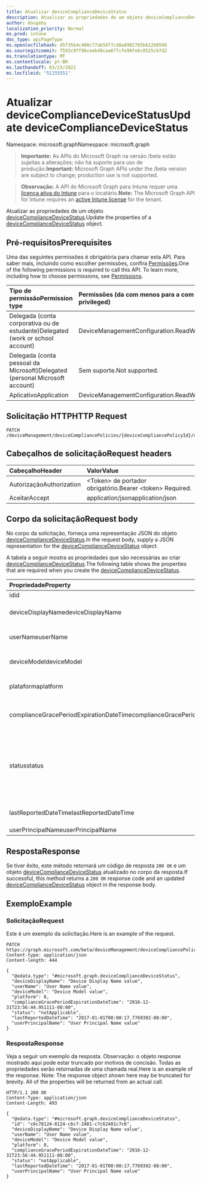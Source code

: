```yaml
---
title: Atualizar deviceComplianceDeviceStatus
description: Atualizar as propriedades de um objeto deviceComplianceDeviceStatus.
author: dougeby
localization_priority: Normal
ms.prod: intune
doc_type: apiPageType
ms.openlocfilehash: d5f35b4c400c77ab56f7cd8a8902785b612b0508
ms.sourcegitcommit: f592c9ff96ceeb40caa67fcfe90fe6c8525cb7d2
ms.translationtype: MT
ms.contentlocale: pt-BR
ms.lasthandoff: 03/23/2021
ms.locfileid: "51155551"
---
```

# <a name="update-devicecompliancedevicestatus"></a><span data-ttu-id="027ba-103">Atualizar deviceComplianceDeviceStatus</span><span class="sxs-lookup"><span data-stu-id="027ba-103">Update deviceComplianceDeviceStatus</span></span>

<span data-ttu-id="027ba-104">Namespace: microsoft.graph</span><span class="sxs-lookup"><span data-stu-id="027ba-104">Namespace: microsoft.graph</span></span>

> <span data-ttu-id="027ba-105">**Importante:** As APIs do Microsoft Graph na versão /beta estão sujeitas a alterações; não há suporte para uso de produção.</span><span class="sxs-lookup"><span data-stu-id="027ba-105">**Important:** Microsoft Graph APIs under the /beta version are subject to change; production use is not supported.</span></span>

> <span data-ttu-id="027ba-106">**Observação:** A API do Microsoft Graph para Intune requer uma [licença ativa do Intune](https://go.microsoft.com/fwlink/?linkid=839381) para o locatário.</span><span class="sxs-lookup"><span data-stu-id="027ba-106">**Note:** The Microsoft Graph API for Intune requires an [active Intune license](https://go.microsoft.com/fwlink/?linkid=839381) for the tenant.</span></span>

<span data-ttu-id="027ba-107">Atualizar as propriedades de um objeto [deviceComplianceDeviceStatus](../resources/intune-deviceconfig-devicecompliancedevicestatus.md).</span><span class="sxs-lookup"><span data-stu-id="027ba-107">Update the properties of a [deviceComplianceDeviceStatus](../resources/intune-deviceconfig-devicecompliancedevicestatus.md) object.</span></span>

## <a name="prerequisites"></a><span data-ttu-id="027ba-108">Pré-requisitos</span><span class="sxs-lookup"><span data-stu-id="027ba-108">Prerequisites</span></span>
<span data-ttu-id="027ba-p101">Uma das seguintes permissões é obrigatória para chamar esta API. Para saber mais, incluindo como escolher permissões, confira [Permissões](/graph/permissions-reference).</span><span class="sxs-lookup"><span data-stu-id="027ba-p101">One of the following permissions is required to call this API. To learn more, including how to choose permissions, see [Permissions](/graph/permissions-reference).</span></span>

|<span data-ttu-id="027ba-111">Tipo de permissão</span><span class="sxs-lookup"><span data-stu-id="027ba-111">Permission type</span></span>|<span data-ttu-id="027ba-112">Permissões (da com menos para a com mais privilégios)</span><span class="sxs-lookup"><span data-stu-id="027ba-112">Permissions (from least to most privileged)</span></span>|
|:---|:---|
|<span data-ttu-id="027ba-113">Delegada (conta corporativa ou de estudante)</span><span class="sxs-lookup"><span data-stu-id="027ba-113">Delegated (work or school account)</span></span>|<span data-ttu-id="027ba-114">DeviceManagementConfiguration.ReadWrite.All</span><span class="sxs-lookup"><span data-stu-id="027ba-114">DeviceManagementConfiguration.ReadWrite.All</span></span>|
|<span data-ttu-id="027ba-115">Delegada (conta pessoal da Microsoft)</span><span class="sxs-lookup"><span data-stu-id="027ba-115">Delegated (personal Microsoft account)</span></span>|<span data-ttu-id="027ba-116">Sem suporte.</span><span class="sxs-lookup"><span data-stu-id="027ba-116">Not supported.</span></span>|
|<span data-ttu-id="027ba-117">Aplicativo</span><span class="sxs-lookup"><span data-stu-id="027ba-117">Application</span></span>|<span data-ttu-id="027ba-118">DeviceManagementConfiguration.ReadWrite.All</span><span class="sxs-lookup"><span data-stu-id="027ba-118">DeviceManagementConfiguration.ReadWrite.All</span></span>|

## <a name="http-request"></a><span data-ttu-id="027ba-119">Solicitação HTTP</span><span class="sxs-lookup"><span data-stu-id="027ba-119">HTTP Request</span></span>
<!-- {
  "blockType": "ignored"
}
-->
``` http
PATCH /deviceManagement/deviceCompliancePolicies/{deviceCompliancePolicyId}/deviceStatuses/{deviceComplianceDeviceStatusId}
```

## <a name="request-headers"></a><span data-ttu-id="027ba-120">Cabeçalhos de solicitação</span><span class="sxs-lookup"><span data-stu-id="027ba-120">Request headers</span></span>
|<span data-ttu-id="027ba-121">Cabeçalho</span><span class="sxs-lookup"><span data-stu-id="027ba-121">Header</span></span>|<span data-ttu-id="027ba-122">Valor</span><span class="sxs-lookup"><span data-stu-id="027ba-122">Value</span></span>|
|:---|:---|
|<span data-ttu-id="027ba-123">Autorização</span><span class="sxs-lookup"><span data-stu-id="027ba-123">Authorization</span></span>|<span data-ttu-id="027ba-124">&lt;Token&gt; de portador obrigatório.</span><span class="sxs-lookup"><span data-stu-id="027ba-124">Bearer &lt;token&gt; Required.</span></span>|
|<span data-ttu-id="027ba-125">Aceitar</span><span class="sxs-lookup"><span data-stu-id="027ba-125">Accept</span></span>|<span data-ttu-id="027ba-126">application/json</span><span class="sxs-lookup"><span data-stu-id="027ba-126">application/json</span></span>|

## <a name="request-body"></a><span data-ttu-id="027ba-127">Corpo da solicitação</span><span class="sxs-lookup"><span data-stu-id="027ba-127">Request body</span></span>
<span data-ttu-id="027ba-128">No corpo da solicitação, forneça uma representação JSON do objeto [deviceComplianceDeviceStatus](../resources/intune-deviceconfig-devicecompliancedevicestatus.md).</span><span class="sxs-lookup"><span data-stu-id="027ba-128">In the request body, supply a JSON representation for the [deviceComplianceDeviceStatus](../resources/intune-deviceconfig-devicecompliancedevicestatus.md) object.</span></span>

<span data-ttu-id="027ba-129">A tabela a seguir mostra as propriedades que são necessárias ao criar [deviceComplianceDeviceStatus](../resources/intune-deviceconfig-devicecompliancedevicestatus.md).</span><span class="sxs-lookup"><span data-stu-id="027ba-129">The following table shows the properties that are required when you create the [deviceComplianceDeviceStatus](../resources/intune-deviceconfig-devicecompliancedevicestatus.md).</span></span>

|<span data-ttu-id="027ba-130">Propriedade</span><span class="sxs-lookup"><span data-stu-id="027ba-130">Property</span></span>|<span data-ttu-id="027ba-131">Tipo</span><span class="sxs-lookup"><span data-stu-id="027ba-131">Type</span></span>|<span data-ttu-id="027ba-132">Descrição</span><span class="sxs-lookup"><span data-stu-id="027ba-132">Description</span></span>|
|:---|:---|:---|
|<span data-ttu-id="027ba-133">id</span><span class="sxs-lookup"><span data-stu-id="027ba-133">id</span></span>|<span data-ttu-id="027ba-134">Cadeia de caracteres</span><span class="sxs-lookup"><span data-stu-id="027ba-134">String</span></span>|<span data-ttu-id="027ba-135">Chave da entidade.</span><span class="sxs-lookup"><span data-stu-id="027ba-135">Key of the entity.</span></span>|
|<span data-ttu-id="027ba-136">deviceDisplayName</span><span class="sxs-lookup"><span data-stu-id="027ba-136">deviceDisplayName</span></span>|<span data-ttu-id="027ba-137">Cadeia de caracteres</span><span class="sxs-lookup"><span data-stu-id="027ba-137">String</span></span>|<span data-ttu-id="027ba-138">Nome do dispositivo de DevicePolicyStatus.</span><span class="sxs-lookup"><span data-stu-id="027ba-138">Device name of the DevicePolicyStatus.</span></span>|
|<span data-ttu-id="027ba-139">userName</span><span class="sxs-lookup"><span data-stu-id="027ba-139">userName</span></span>|<span data-ttu-id="027ba-140">Cadeia de caracteres</span><span class="sxs-lookup"><span data-stu-id="027ba-140">String</span></span>|<span data-ttu-id="027ba-141">O nome de usuário que está sendo relatado</span><span class="sxs-lookup"><span data-stu-id="027ba-141">The User Name that is being reported</span></span>|
|<span data-ttu-id="027ba-142">deviceModel</span><span class="sxs-lookup"><span data-stu-id="027ba-142">deviceModel</span></span>|<span data-ttu-id="027ba-143">Cadeia de caracteres</span><span class="sxs-lookup"><span data-stu-id="027ba-143">String</span></span>|<span data-ttu-id="027ba-144">O modelo do dispositivo que está sendo relatado</span><span class="sxs-lookup"><span data-stu-id="027ba-144">The device model that is being reported</span></span>|
|<span data-ttu-id="027ba-145">plataforma</span><span class="sxs-lookup"><span data-stu-id="027ba-145">platform</span></span>|<span data-ttu-id="027ba-146">Int32</span><span class="sxs-lookup"><span data-stu-id="027ba-146">Int32</span></span>|<span data-ttu-id="027ba-147">Plataforma do dispositivo que está sendo relatado</span><span class="sxs-lookup"><span data-stu-id="027ba-147">Platform of the device that is being reported</span></span>|
|<span data-ttu-id="027ba-148">complianceGracePeriodExpirationDateTime</span><span class="sxs-lookup"><span data-stu-id="027ba-148">complianceGracePeriodExpirationDateTime</span></span>|<span data-ttu-id="027ba-149">DateTimeOffset</span><span class="sxs-lookup"><span data-stu-id="027ba-149">DateTimeOffset</span></span>|<span data-ttu-id="027ba-150">DateTime em que o período de cortesia de conformidade do dispositivo termina</span><span class="sxs-lookup"><span data-stu-id="027ba-150">The DateTime when device compliance grace period expires</span></span>|
|<span data-ttu-id="027ba-151">status</span><span class="sxs-lookup"><span data-stu-id="027ba-151">status</span></span>|[<span data-ttu-id="027ba-152">complianceStatus</span><span class="sxs-lookup"><span data-stu-id="027ba-152">complianceStatus</span></span>](../resources/intune-shared-compliancestatus.md)|<span data-ttu-id="027ba-153">Status de conformidade do relatório de políticas.</span><span class="sxs-lookup"><span data-stu-id="027ba-153">Compliance status of the policy report.</span></span> <span data-ttu-id="027ba-154">Os valores possíveis são: `unknown`, `notApplicable`, `compliant`, `remediated`, `nonCompliant`, `error`, `conflict`, `notAssigned`.</span><span class="sxs-lookup"><span data-stu-id="027ba-154">Possible values are: `unknown`, `notApplicable`, `compliant`, `remediated`, `nonCompliant`, `error`, `conflict`, `notAssigned`.</span></span>|
|<span data-ttu-id="027ba-155">lastReportedDateTime</span><span class="sxs-lookup"><span data-stu-id="027ba-155">lastReportedDateTime</span></span>|<span data-ttu-id="027ba-156">DateTimeOffset</span><span class="sxs-lookup"><span data-stu-id="027ba-156">DateTimeOffset</span></span>|<span data-ttu-id="027ba-157">Data e hora da última modificação do relatório de políticas.</span><span class="sxs-lookup"><span data-stu-id="027ba-157">Last modified date time of the policy report.</span></span>|
|<span data-ttu-id="027ba-158">userPrincipalName</span><span class="sxs-lookup"><span data-stu-id="027ba-158">userPrincipalName</span></span>|<span data-ttu-id="027ba-159">Cadeia de caracteres</span><span class="sxs-lookup"><span data-stu-id="027ba-159">String</span></span>|<span data-ttu-id="027ba-160">UserPrincipalName.</span><span class="sxs-lookup"><span data-stu-id="027ba-160">UserPrincipalName.</span></span>|



## <a name="response"></a><span data-ttu-id="027ba-161">Resposta</span><span class="sxs-lookup"><span data-stu-id="027ba-161">Response</span></span>
<span data-ttu-id="027ba-162">Se tiver êxito, este método retornará um código de resposta `200 OK` e um objeto [deviceComplianceDeviceStatus](../resources/intune-deviceconfig-devicecompliancedevicestatus.md) atualizado no corpo da resposta.</span><span class="sxs-lookup"><span data-stu-id="027ba-162">If successful, this method returns a `200 OK` response code and an updated [deviceComplianceDeviceStatus](../resources/intune-deviceconfig-devicecompliancedevicestatus.md) object in the response body.</span></span>

## <a name="example"></a><span data-ttu-id="027ba-163">Exemplo</span><span class="sxs-lookup"><span data-stu-id="027ba-163">Example</span></span>

### <a name="request"></a><span data-ttu-id="027ba-164">Solicitação</span><span class="sxs-lookup"><span data-stu-id="027ba-164">Request</span></span>
<span data-ttu-id="027ba-165">Este é um exemplo da solicitação.</span><span class="sxs-lookup"><span data-stu-id="027ba-165">Here is an example of the request.</span></span>
``` http
PATCH https://graph.microsoft.com/beta/deviceManagement/deviceCompliancePolicies/{deviceCompliancePolicyId}/deviceStatuses/{deviceComplianceDeviceStatusId}
Content-type: application/json
Content-length: 444

{
  "@odata.type": "#microsoft.graph.deviceComplianceDeviceStatus",
  "deviceDisplayName": "Device Display Name value",
  "userName": "User Name value",
  "deviceModel": "Device Model value",
  "platform": 8,
  "complianceGracePeriodExpirationDateTime": "2016-12-31T23:56:44.951111-08:00",
  "status": "notApplicable",
  "lastReportedDateTime": "2017-01-01T00:00:17.7769392-08:00",
  "userPrincipalName": "User Principal Name value"
}
```

### <a name="response"></a><span data-ttu-id="027ba-166">Resposta</span><span class="sxs-lookup"><span data-stu-id="027ba-166">Response</span></span>
<span data-ttu-id="027ba-p103">Veja a seguir um exemplo da resposta. Observação: o objeto response mostrado aqui pode estar truncado por motivos de concisão. Todas as propriedades serão retornadas de uma chamada real.</span><span class="sxs-lookup"><span data-stu-id="027ba-p103">Here is an example of the response. Note: The response object shown here may be truncated for brevity. All of the properties will be returned from an actual call.</span></span>
``` http
HTTP/1.1 200 OK
Content-Type: application/json
Content-Length: 493

{
  "@odata.type": "#microsoft.graph.deviceComplianceDeviceStatus",
  "id": "c6c78124-8124-c6c7-2481-c7c62481c7c6",
  "deviceDisplayName": "Device Display Name value",
  "userName": "User Name value",
  "deviceModel": "Device Model value",
  "platform": 8,
  "complianceGracePeriodExpirationDateTime": "2016-12-31T23:56:44.951111-08:00",
  "status": "notApplicable",
  "lastReportedDateTime": "2017-01-01T00:00:17.7769392-08:00",
  "userPrincipalName": "User Principal Name value"
}
```




